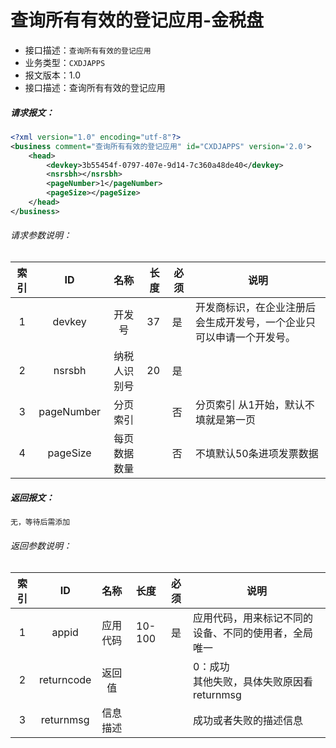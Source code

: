 # 查询所有有效的登记应用-金税盘

- 接口描述：`查询所有有效的登记应用`
- 业务类型：`CXDJAPPS`
- 报文版本：1.0
- 接口描述：查询所有有效的登记应用

##### 请求报文：

```xml
<?xml version="1.0" encoding="utf-8"?>
<business comment="查询所有有效的登记应用" id="CXDJAPPS" version='2.0'>
    <head>
        <devkey>3b55454f-0797-407e-9d14-7c360a48de40</devkey>
        <nsrsbh></nsrsbh>
        <pageNumber>1</pageNumber>
        <pageSize></pageSize>
    </head>
</business>
```

###### 请求参数说明：

| 索引 |     ID     |     名称     | 长度 | 必须 | 说明                                                         |
| :--: | :--------: | :----------: | ---- | ---- | ------------------------------------------------------------ |
|  1   |   devkey   |    开发号    | 37   | 是   | 开发商标识，在企业注册后会生成开发号，一个企业只可以申请一个开发号。 |
|  2   |   nsrsbh   | 纳税人识别号 | 20   | 是   |                                                              |
|  3   | pageNumber |   分页索引   |      | 否   | 分页索引 从1开始，默认不填就是第一页                         |
|  4   |  pageSize  | 每页数据数量 |      | 否   | 不填默认50条进项发票数据                                     |

##### 返回报文：

```xml
无，等待后需添加
```

###### 返回参数说明：

| 索引 |     ID     |   名称   |  长度  | 必须 | 说明                                                 |
| :--: | :--------: | :------: | :----: | :--: | ---------------------------------------------------- |
|  1   |   appid    | 应用代码 | 10-100 |  是  | 应用代码，用来标记不同的设备、不同的使用者，全局唯一 |
|  2   | returncode |  返回值  |        |      | 0：成功<br />其他失败，具体失败原因看returnmsg       |
|  3   | returnmsg  | 信息描述 |        |      | 成功或者失败的描述信息                               |